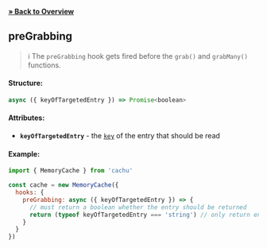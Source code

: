 [**» Back to Overview**](https://github.com/azurydev/cachu#hooks)

## preGrabbing

> ℹ️ The `preGrabbing` hook gets fired before the `grab()` and `grabMany()` functions.

#### Structure:

```js
async ({ keyOfTargetedEntry }) => Promise<boolean>
```

#### Attributes:

- **`keyOfTargetedEntry`** - the [`key`](https://github.com/azurydev/cachu/blob/current/guide/types.md#key) of the entry that should be read

#### Example:

```js
import { MemoryCache } from 'cachu'

const cache = new MemoryCache({
  hooks: {
    preGrabbing: async ({ keyOfTargetedEntry }) => {
      // must return a boolean whether the entry should be returned
      return (typeof keyOfTargetedEntry === 'string') // only return entries with a string as their key on reading
    }
  }
})
```